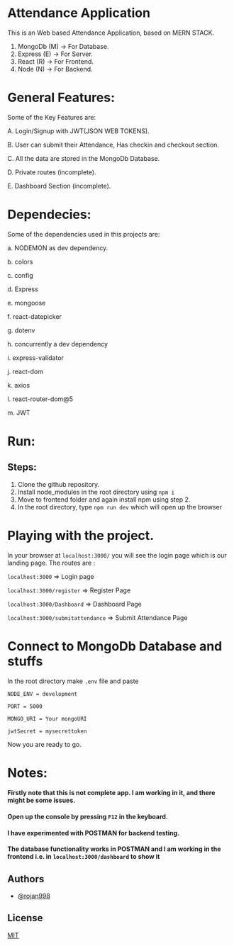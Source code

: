 # Attendance Application

This is an Web based Attendance Application, based on MERN STACK.

1. MongoDb (M) -> For Database.
2. Express (E) -> For Server.
3. React (R) -> For Frontend.
4. Node (N) -> For Backend.

# General Features:

Some of the Key Features are:

A. Login/Signup with JWT(JSON WEB TOKENS).

B. User can submit their Attendance, Has checkin and checkout section.

C. All the data are stored in the MongoDb Database.

D. Private routes (incomplete).

E. Dashboard Section (incomplete).

# Dependecies:

Some of the dependencies used in this projects are:

a. NODEMON as dev dependency.

b. colors

c. config

d. Express

e. mongoose

f. react-datepicker

g. dotenv

h. concurrently a dev dependency

i. express-validator

j. react-dom

k. axios

l. react-router-dom@5

m. JWT

# Run:

## Steps:

1. Clone the github repository.
2. Install node_modules in the root directory using `npm i `
3. Move to frontend folder and again install npm using step 2.
4. In the root directory, type `npm run dev` which will open up the browser

# Playing with the project.

In your browser at `localhost:3000/` you will see the login page which is our landing page.
The routes are :

`localhost:3000` => Login page

`localhost:3000/register` => Register Page

`localhost:3000/Dashboard` => Dashboard Page

`localhost:3000/submitattendance` => Submit Attendance Page

# Connect to MongoDb Database and stuffs

In the root directory make `.env` file and paste

`NODE_ENV = development`

`PORT = 5000`

`MONGO_URI = Your mongoURI`

`jwtSecret = mysecrettoken`

Now you are ready to go.

# Notes:

#### Firstly note that this is not complete app. I am working in it, and there might be some issues.

#### Open up the console by pressing `F12` in the keyboard.

#### I have experimented with POSTMAN for backend testing.

#### The database functionality works in POSTMAN and I am working in the frontend i.e. in `localhost:3000/dashboard` to show it

## Authors

- [@rojan998](https://www.github.com/rojan998)

## License

[MIT](https://choosealicense.com/licenses/mit/)
